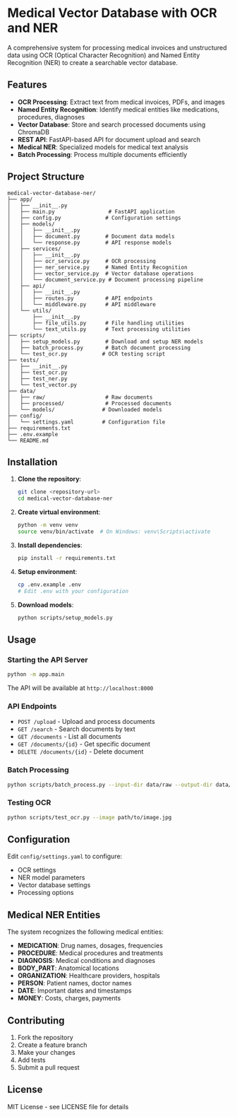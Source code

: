 # Medical Vector Database with OCR and NER

A comprehensive system for processing medical invoices and unstructured data using OCR (Optical Character Recognition) and Named Entity Recognition (NER) to create a searchable vector database.

## Features

- **OCR Processing**: Extract text from medical invoices, PDFs, and images
- **Named Entity Recognition**: Identify medical entities like medications, procedures, diagnoses
- **Vector Database**: Store and search processed documents using ChromaDB
- **REST API**: FastAPI-based API for document upload and search
- **Medical NER**: Specialized models for medical text analysis
- **Batch Processing**: Process multiple documents efficiently

## Project Structure

```
medical-vector-database-ner/
├── app/
│   ├── __init__.py
│   ├── main.py                 # FastAPI application
│   ├── config.py              # Configuration settings
│   ├── models/
│   │   ├── __init__.py
│   │   ├── document.py        # Document data models
│   │   └── response.py        # API response models
│   ├── services/
│   │   ├── __init__.py
│   │   ├── ocr_service.py     # OCR processing
│   │   ├── ner_service.py     # Named Entity Recognition
│   │   ├── vector_service.py  # Vector database operations
│   │   └── document_service.py # Document processing pipeline
│   ├── api/
│   │   ├── __init__.py
│   │   ├── routes.py          # API endpoints
│   │   └── middleware.py      # API middleware
│   └── utils/
│       ├── __init__.py
│       ├── file_utils.py      # File handling utilities
│       └── text_utils.py      # Text processing utilities
├── scripts/
│   ├── setup_models.py        # Download and setup NER models
│   ├── batch_process.py       # Batch document processing
│   └── test_ocr.py           # OCR testing script
├── tests/
│   ├── __init__.py
│   ├── test_ocr.py
│   ├── test_ner.py
│   └── test_vector.py
├── data/
│   ├── raw/                   # Raw documents
│   ├── processed/             # Processed documents
│   └── models/               # Downloaded models
├── config/
│   └── settings.yaml         # Configuration file
├── requirements.txt
├── .env.example
└── README.md
```

## Installation

1. **Clone the repository**:
   ```bash
   git clone <repository-url>
   cd medical-vector-database-ner
   ```

2. **Create virtual environment**:
   ```bash
   python -m venv venv
   source venv/bin/activate  # On Windows: venv\Scripts\activate
   ```

3. **Install dependencies**:
   ```bash
   pip install -r requirements.txt
   ```

4. **Setup environment**:
   ```bash
   cp .env.example .env
   # Edit .env with your configuration
   ```

5. **Download models**:
   ```bash
   python scripts/setup_models.py
   ```

## Usage

### Starting the API Server

```bash
python -m app.main
```

The API will be available at `http://localhost:8000`

### API Endpoints

- `POST /upload` - Upload and process documents
- `GET /search` - Search documents by text
- `GET /documents` - List all documents
- `GET /documents/{id}` - Get specific document
- `DELETE /documents/{id}` - Delete document

### Batch Processing

```bash
python scripts/batch_process.py --input-dir data/raw --output-dir data/processed
```

### Testing OCR

```bash
python scripts/test_ocr.py --image path/to/image.jpg
```

## Configuration

Edit `config/settings.yaml` to configure:
- OCR settings
- NER model parameters
- Vector database settings
- Processing options

## Medical NER Entities

The system recognizes the following medical entities:
- **MEDICATION**: Drug names, dosages, frequencies
- **PROCEDURE**: Medical procedures and treatments
- **DIAGNOSIS**: Medical conditions and diagnoses
- **BODY_PART**: Anatomical locations
- **ORGANIZATION**: Healthcare providers, hospitals
- **PERSON**: Patient names, doctor names
- **DATE**: Important dates and timestamps
- **MONEY**: Costs, charges, payments

## Contributing

1. Fork the repository
2. Create a feature branch
3. Make your changes
4. Add tests
5. Submit a pull request

## License

MIT License - see LICENSE file for details 